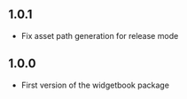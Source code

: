 ## 1.0.1
* Fix asset path generation for release mode

## 1.0.0
* First version of the widgetbook package
